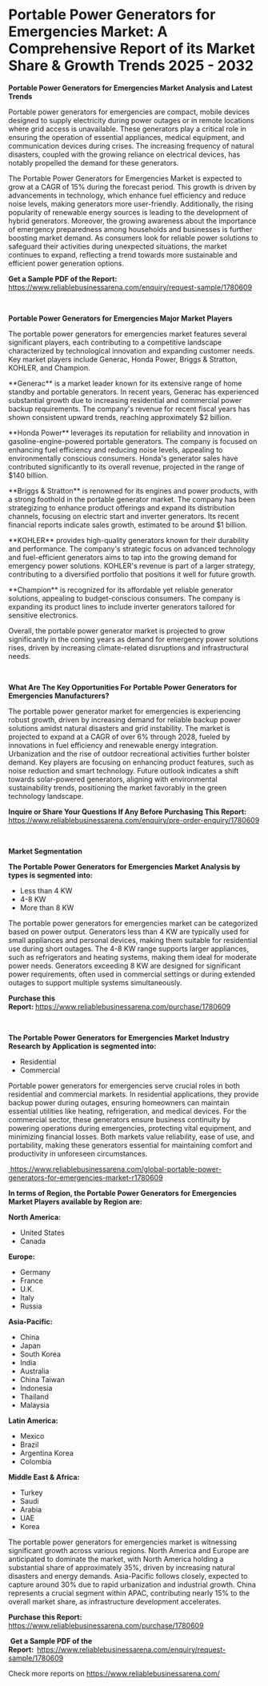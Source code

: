 <p><h1>Portable Power Generators for Emergencies Market: A Comprehensive Report of its Market Share & Growth Trends 2025 - 2032</h1></p><p><strong>Portable Power Generators for Emergencies Market Analysis and Latest Trends</strong></p>
<p><p>Portable power generators for emergencies are compact, mobile devices designed to supply electricity during power outages or in remote locations where grid access is unavailable. These generators play a critical role in ensuring the operation of essential appliances, medical equipment, and communication devices during crises. The increasing frequency of natural disasters, coupled with the growing reliance on electrical devices, has notably propelled the demand for these generators.</p><p>The Portable Power Generators for Emergencies Market is expected to grow at a CAGR of 15% during the forecast period. This growth is driven by advancements in technology, which enhance fuel efficiency and reduce noise levels, making generators more user-friendly. Additionally, the rising popularity of renewable energy sources is leading to the development of hybrid generators. Moreover, the growing awareness about the importance of emergency preparedness among households and businesses is further boosting market demand. As consumers look for reliable power solutions to safeguard their activities during unexpected situations, the market continues to expand, reflecting a trend towards more sustainable and efficient power generation options.</p></p>
<p><strong>Get a Sample PDF of the Report:&nbsp;</strong> <a href="https://www.reliablebusinessarena.com/enquiry/request-sample/1780609?utm_campaign=2033&utm_medium=2&utm_source=Github&utm_content=ia&utm_term=25032025&utm_id=portable-power-generators-for-emergencies">https://www.reliablebusinessarena.com/enquiry/request-sample/1780609</a></p>
<p>&nbsp;</p>
<p><strong>Portable Power Generators for Emergencies Major Market Players</strong></p>
<p><p>The portable power generators for emergencies market features several significant players, each contributing to a competitive landscape characterized by technological innovation and expanding customer needs. Key market players include Generac, Honda Power, Briggs & Stratton, KOHLER, and Champion.</p><p>**Generac** is a market leader known for its extensive range of home standby and portable generators. In recent years, Generac has experienced substantial growth due to increasing residential and commercial power backup requirements. The company's revenue for recent fiscal years has shown consistent upward trends, reaching approximately $2 billion.</p><p>**Honda Power** leverages its reputation for reliability and innovation in gasoline-engine-powered portable generators. The company is focused on enhancing fuel efficiency and reducing noise levels, appealing to environmentally conscious consumers. Honda's generator sales have contributed significantly to its overall revenue, projected in the range of $140 billion.</p><p>**Briggs & Stratton** is renowned for its engines and power products, with a strong foothold in the portable generator market. The company has been strategizing to enhance product offerings and expand its distribution channels, focusing on electric start and inverter generators. Its recent financial reports indicate sales growth, estimated to be around $1 billion.</p><p>**KOHLER** provides high-quality generators known for their durability and performance. The company's strategic focus on advanced technology and fuel-efficient generators aims to tap into the growing demand for emergency power solutions. KOHLER's revenue is part of a larger strategy, contributing to a diversified portfolio that positions it well for future growth.</p><p>**Champion** is recognized for its affordable yet reliable generator solutions, appealing to budget-conscious consumers. The company is expanding its product lines to include inverter generators tailored for sensitive electronics.</p><p>Overall, the portable power generator market is projected to grow significantly in the coming years as demand for emergency power solutions rises, driven by increasing climate-related disruptions and infrastructural needs.</p></p>
<p>&nbsp;</p>
<p><strong>What Are The Key Opportunities For Portable Power Generators for Emergencies Manufacturers?</strong></p>
<p><p>The portable power generator market for emergencies is experiencing robust growth, driven by increasing demand for reliable backup power solutions amidst natural disasters and grid instability. The market is projected to expand at a CAGR of over 6% through 2028, fueled by innovations in fuel efficiency and renewable energy integration. Urbanization and the rise of outdoor recreational activities further bolster demand. Key players are focusing on enhancing product features, such as noise reduction and smart technology. Future outlook indicates a shift towards solar-powered generators, aligning with environmental sustainability trends, positioning the market favorably in the green technology landscape.</p></p>
<p><strong>Inquire or Share Your Questions If Any Before Purchasing This Report:</strong> <a href="https://www.reliablebusinessarena.com/enquiry/pre-order-enquiry/1780609?utm_campaign=2033&utm_medium=2&utm_source=Github&utm_content=ia&utm_term=25032025&utm_id=portable-power-generators-for-emergencies">https://www.reliablebusinessarena.com/enquiry/pre-order-enquiry/1780609</a></p>
<p>&nbsp;</p>
<p><strong>Market Segmentation</strong></p>
<p><strong>The Portable Power Generators for Emergencies Market Analysis by types is segmented into:</strong></p>
<p><ul><li>Less than 4 KW</li><li>4-8 KW</li><li>More than 8 KW</li></ul></p>
<p><p>The portable power generators for emergencies market can be categorized based on power output. Generators less than 4 KW are typically used for small appliances and personal devices, making them suitable for residential use during short outages. The 4-8 KW range supports larger appliances, such as refrigerators and heating systems, making them ideal for moderate power needs. Generators exceeding 8 KW are designed for significant power requirements, often used in commercial settings or during extended outages to support multiple systems simultaneously.</p></p>
<p><strong>Purchase this Report:&nbsp;</strong><a href="https://www.reliablebusinessarena.com/purchase/1780609?utm_campaign=2033&utm_medium=2&utm_source=Github&utm_content=ia&utm_term=25032025&utm_id=portable-power-generators-for-emergencies">https://www.reliablebusinessarena.com/purchase/1780609</a></p>
<p>&nbsp;</p>
<p><strong>The Portable Power Generators for Emergencies Market Industry Research by Application is segmented into:</strong></p>
<p><ul><li>Residential</li><li>Commercial</li></ul></p>
<p><p>Portable power generators for emergencies serve crucial roles in both residential and commercial markets. In residential applications, they provide backup power during outages, ensuring homeowners can maintain essential utilities like heating, refrigeration, and medical devices. For the commercial sector, these generators ensure business continuity by powering operations during emergencies, protecting vital equipment, and minimizing financial losses. Both markets value reliability, ease of use, and portability, making these generators essential for maintaining comfort and productivity in unforeseen circumstances.</p></p>
<p><a href="https://www.reliablebusinessarena.com/global-portable-power-generators-for-emergencies-market-r1780609?utm_campaign=2033&utm_medium=2&utm_source=Github&utm_content=ia&utm_term=25032025&utm_id=portable-power-generators-for-emergencies">&nbsp;https://www.reliablebusinessarena.com/global-portable-power-generators-for-emergencies-market-r1780609</a></p>
<p><strong>In terms of Region, the Portable Power Generators for Emergencies Market Players available by Region are:</strong></p>
<p>
    <p> <strong> North America: </strong>
        <ul>
            <li>United States</li>
            <li>Canada</li>
        </ul>
        </p> 
    <p> <strong> Europe: </strong>
        <ul>
            <li>Germany</li>
            <li>France</li>
            <li>U.K.</li>
            <li>Italy</li>
            <li>Russia</li>
        </ul>
        </p> 
    <p> <strong> Asia-Pacific: </strong>
        <ul>
            <li>China</li>
            <li>Japan</li>
            <li>South Korea</li>
            <li>India</li>
            <li>Australia</li>
            <li>China Taiwan</li>
            <li>Indonesia</li>
            <li>Thailand</li>
            <li>Malaysia</li>
        </ul>
        </p> 
    <p> <strong> Latin America: </strong>
        <ul>
            <li>Mexico</li>
            <li>Brazil</li>
            <li>Argentina Korea</li>
            <li>Colombia</li>
        </ul>
        </p> 
    <p> <strong> Middle East & Africa: </strong>
        <ul>
            <li>Turkey</li>
            <li>Saudi</li>
            <li>Arabia</li>
            <li>UAE</li>
            <li>Korea</li>
        </ul>
    </p>
    </p>
<p><p>The portable power generators for emergencies market is witnessing significant growth across various regions. North America and Europe are anticipated to dominate the market, with North America holding a substantial share of approximately 35%, driven by increasing natural disasters and energy demands. Asia-Pacific follows closely, expected to capture around 30% due to rapid urbanization and industrial growth. China represents a crucial segment within APAC, contributing nearly 15% to the overall market share, as infrastructure development accelerates.</p></p>
<p><strong>Purchase this Report: </strong><a href="https://www.reliablebusinessarena.com/purchase/1780609?utm_campaign=2033&utm_medium=2&utm_source=Github&utm_content=ia&utm_term=25032025&utm_id=portable-power-generators-for-emergencies">https://www.reliablebusinessarena.com/purchase/1780609</a></p>
<p>&nbsp;<strong>Get a Sample PDF of the Report:&nbsp;&nbsp;</strong><a href="https://www.reliablebusinessarena.com/enquiry/request-sample/1780609?utm_campaign=2033&utm_medium=2&utm_source=Github&utm_content=ia&utm_term=25032025&utm_id=portable-power-generators-for-emergencies">https://www.reliablebusinessarena.com/enquiry/request-sample/1780609</a></p>
<p><strong></strong></p>
<p>Check more reports on <a href="https://www.reliablebusinessarena.com/?utm_campaign=2033&utm_medium=2&utm_source=Github&utm_content=ia&utm_term=25032025&utm_id=portable-power-generators-for-emergencies">https://www.reliablebusinessarena.com/</a></p>